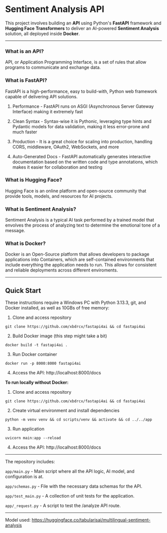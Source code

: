 # Sentiment Analysis API

This project involves building an **API** using Python's **FastAPI** framework and **Hugging Face** **Transformers** to deliver an AI-powered **Sentiment Analysis** solution, all deployed inside **Docker**.

---

### What is an API?

API, or Application Programming Interface, is a set of rules that allow programs to communicate and exchange data.

### What is FastAPI? 

FastAPI is a high-performance, easy to build-with, Python web framework capable of delivering API solutions.

1. Performance - FastAPI runs on ASGI (Asynchronous Server Gateway Interface) making it extremely fast

2. Clean Syntax - Syntax-wise it is Pythonic, leveraging type hints and Pydantic models for data validation, making it less error-prone and much faster

3. Production - It is a great choice for scaling into production, handling CORS, middleware, OAuth2, WebSockets, and more

4. Auto-Generated Docs - FastAPI automatically generates interactive documentation based on the written code and type annotations, which makes it easier for collaboration and testing

### What is Hugging Face?

Hugging Face is an online platform and open-source community that provide tools, models, and resources for AI projects.

### What is Sentiment Analysis?

Sentiment Analysis is a typical AI task performed by a trained model that envolves the process of analyzing text to determine the emotional tone of a message.

### What is Docker?

Docker is an Open-Source platform that allows developers to package applications into Containers, which are self-contained environments that include everything the application needs to run. This allows for consistent and reliable deployments across different enviroments.

---

## Quick Start

These instructions require a Windows PC with Python 3.13.3, git, and Docker installed, as well as 10GBs of free memory:

1. Clone and access repository
```
git clone https://github.com/xbdrcx/fastapi4ai && cd fastapi4ai
```

2. Build Docker image (this step might take a bit)
```
docker build -t fastapi4ai .
```

3. Run Docker container
```
docker run -p 8000:8000 fastapi4ai
```

4. Access the API: http://localhost:8000/docs

**To run locally without Docker:**

1. Clone and access repository
```
git clone https://github.com/xbdrcx/fastapi4ai && cd fastapi4ai
```

2. Create virtual environment and install dependencies
```
python -m venv venv && cd scripts/venv && activate && cd ../../app
```

3. Run application
```
uvicorn main:app --reload
```

4. Access the API: http://localhost:8000/docs

---

The repository includes:

<code>app/main.py</code> - Main script where all the API logic, AI model, and configuration is at.

<code>app/schemas.py</code> - File with the necessary data schemas for the API.

<code>app/test_main.py</code> - A collection of unit tests for the application.

<code>app/_request.py</code> - A script to test the /analyze API route. 

---

Model used: https://huggingface.co/tabularisai/multilingual-sentiment-analysis

